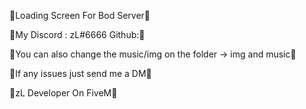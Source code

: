 💯Loading Screen For Bod Server💯

💯My Discord : zL#6666 Github:💯

💯You can also change the music/img on the folder -> img and music💯

💯If any issues just send me a DM💯

💯zL Developer On FiveM💯
